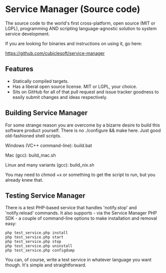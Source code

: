Service Manager (Source code)
=============================

The source code to the world's first cross-platform, open source (MIT or LGPL), programming AND scripting language-agnostic solution to system service development.

If you are looking for binaries and instructions on using it, go here:

https://github.com/cubiclesoft/service-manager

Features
--------

* Statically compiled targets.
* Has a liberal open source license.  MIT or LGPL, your choice.
* Sits on GitHub for all of that pull request and issue tracker goodness to easily submit changes and ideas respectively.

Building Service Manager
------------------------

For some strange reason you are overcome by a bizarre desire to build this software product yourself.  There is no ./configure && make here.  Just good old-fashioned shell scripts.

Windows (VC++ command-line):  build.bat

Mac (gcc):  build_mac.sh

Linux and many variants (gcc):  build_nix.sh

You may need to chmod +x or something to get the script to run, but you already knew that.

Testing Service Manager
-----------------------

There is a test PHP-based service that handles 'notify.stop' and 'notify.reload' commands.  It also supports - via the Service Manager PHP SDK - a couple of command-line options to make installation and removal easy:

````
php test_service.php install
php test_service.php start
php test_service.php stop
php test_service.php uninstall
php test_service.php configdump
````

You can, of course, write a test service in whatever language you want though.  It's simple and straightforward.
